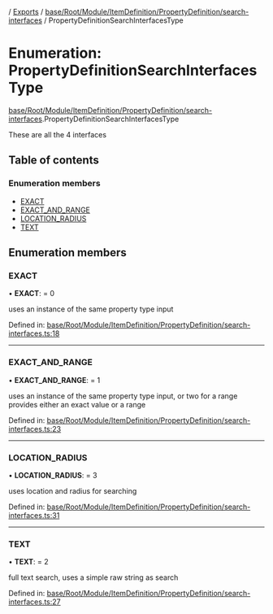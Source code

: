 [](../README.md) / [Exports](../modules.md) / [base/Root/Module/ItemDefinition/PropertyDefinition/search-interfaces](../modules/base_root_module_itemdefinition_propertydefinition_search_interfaces.md) / PropertyDefinitionSearchInterfacesType

# Enumeration: PropertyDefinitionSearchInterfacesType

[base/Root/Module/ItemDefinition/PropertyDefinition/search-interfaces](../modules/base_root_module_itemdefinition_propertydefinition_search_interfaces.md).PropertyDefinitionSearchInterfacesType

These are all the 4 interfaces

## Table of contents

### Enumeration members

- [EXACT](base_root_module_itemdefinition_propertydefinition_search_interfaces.propertydefinitionsearchinterfacestype.md#exact)
- [EXACT\_AND\_RANGE](base_root_module_itemdefinition_propertydefinition_search_interfaces.propertydefinitionsearchinterfacestype.md#exact_and_range)
- [LOCATION\_RADIUS](base_root_module_itemdefinition_propertydefinition_search_interfaces.propertydefinitionsearchinterfacestype.md#location_radius)
- [TEXT](base_root_module_itemdefinition_propertydefinition_search_interfaces.propertydefinitionsearchinterfacestype.md#text)

## Enumeration members

### EXACT

• **EXACT**: = 0

uses an instance of the same property type input

Defined in: [base/Root/Module/ItemDefinition/PropertyDefinition/search-interfaces.ts:18](https://github.com/onzag/itemize/blob/0e9b128c/base/Root/Module/ItemDefinition/PropertyDefinition/search-interfaces.ts#L18)

___

### EXACT\_AND\_RANGE

• **EXACT\_AND\_RANGE**: = 1

uses an instance of the same property type input, or two for a range
provides either an exact value or a range

Defined in: [base/Root/Module/ItemDefinition/PropertyDefinition/search-interfaces.ts:23](https://github.com/onzag/itemize/blob/0e9b128c/base/Root/Module/ItemDefinition/PropertyDefinition/search-interfaces.ts#L23)

___

### LOCATION\_RADIUS

• **LOCATION\_RADIUS**: = 3

uses location and radius for searching

Defined in: [base/Root/Module/ItemDefinition/PropertyDefinition/search-interfaces.ts:31](https://github.com/onzag/itemize/blob/0e9b128c/base/Root/Module/ItemDefinition/PropertyDefinition/search-interfaces.ts#L31)

___

### TEXT

• **TEXT**: = 2

full text search, uses a simple raw string as search

Defined in: [base/Root/Module/ItemDefinition/PropertyDefinition/search-interfaces.ts:27](https://github.com/onzag/itemize/blob/0e9b128c/base/Root/Module/ItemDefinition/PropertyDefinition/search-interfaces.ts#L27)
